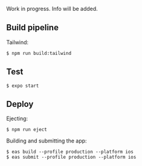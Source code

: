 
Work in progress. Info will be added.

## Build pipeline

Tailwind:
```
$ npm run build:tailwind
```

## Test

```
$ expo start
```

## Deploy

Ejecting:
```
$ npm run eject
```

Building and submitting the app:
```
$ eas build --profile production --platform ios
$ eas submit --profile production --platform ios
```
